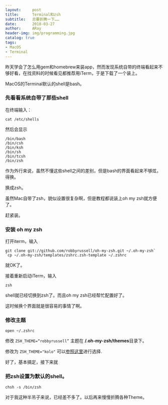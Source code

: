 ```yaml
---
layout:     post
title:      Terminal和zsh
subtitle:   总要折腾一下……
date:       2018-03-27
author:     ARay
header-img: img/programming.jpg
catalog: true
tags:
- MacOS
- Terminal
---
```


昨天学会了怎么用gem和homebrew来装app，然而发现系统自带的终端看起来不够好看，在找资料的时候看见都推荐用iTerm，于是下载了一个装上。

MacOS的Terminal默认的shell是bash。

### 先看看系统自带了那些shell

在终端输入：

```
cat /etc/shells
```

然后会显示

```
/bin/bash
/bin/csh
/bin/ksh
/bin/sh
/bin/tcsh
/bin/zsh
```

作为外行来说，虽然不懂这些shell之间的差别，但是bash的界面看起来不够炫，得换。

换成zsh。

虽然Mac自带了zsh，貌似设置很复杂啊，但是教程都说装上oh my zsh就方便了。

赶紧装。

### 安装 oh my zsh

打开iterm，输入

```
git clone git://github.com/robbyrussell/oh-my-zsh.git ~/.oh-my-zsh`
`cp ~/.oh-my-zsh/templates/zshrc.zsh-template ~/.zshrc
```

就OK了。

接着重新启动iTerm，输入

```
zsh
```

shell就已经切换到zsh了。而且oh my zsh已经帮忙配置好了。

这时候换个界面就是很容易的事情了啊。

### 修改主题

```
open ~/.zshrc 
```

修改 `ZSH_THEME=“robbyrussell”` 主题在  **/.oh-my-zsh/themes**目录下。

修改为 `ZSH_THEME="kolo"` 可以[参照这里][1]进行选择.

好了，基本搞定，接下来就

### 把zsh设置为默认的shell。

```
chsh -s /bin/zsh
```

对于我这种半吊子来说，已经差不多了。以后再来慢慢折腾各种Theme。



[1]:	https://github.com/robbyrussell/oh-my-zsh/wiki/themes